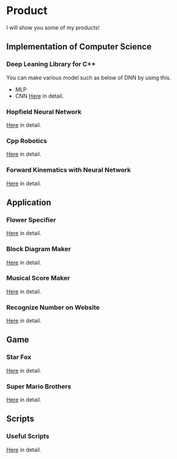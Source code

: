# Product
I will show you some of my products!

## Implementation of Computer Science
### Deep Leaning Library for C++
You can make various model such as below of DNN by using this.
* MLP
* CNN
[Here](https://github.com/takayuki5168/DeepNeuralNetwork/) in detail.

### Hopfield Neural Network
[Here](https://github.com/takayuki5168/HopfieldNeuralNetwork/) in detail.

### Cpp Robotics
[Here](https://github.com/takayuki5168/CppRobotics/) in detail.

### Forward Kinematics with Neural Network
[Here](https://github.com/takayuki5168/fk_with_nn/) in detail.


## Application
### Flower Specifier
[Here](https://github.com/takayuki5168/FlowerSpecifier/) in detail.

### Block Diagram Maker
[Here](https://github.com/takayuki5168/BlockDiagramMaker/) in detail.

### Musical Score Maker
[Here](https://github.com/takayuki5168/MusicalScoreMaker/) in detail.

### Recognize Number on Website
[Here](https://github.com/takayuki5168/RecogNumberOnWeb/) in detail.


## Game
### Star Fox
[Here](https://github.com/takayuki5168/StarFox/) in detail.

### Super Mario Brothers
[Here](https://github.com/takayuki5168/SuperMarioBrothers/) in detail.


## Scripts
### Useful Scripts
[Here](https://github.com/takayuki5168/UsefulScripts/) in detail.
